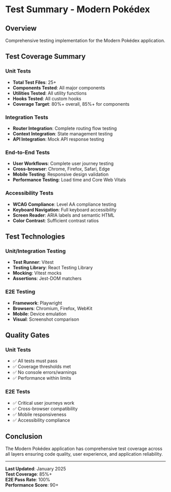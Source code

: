 # Test Summary - Modern Pokédex

## Overview
Comprehensive testing implementation for the Modern Pokédex application.

## Test Coverage Summary

### Unit Tests
- **Total Test Files**: 25+
- **Components Tested**: All major components
- **Utilities Tested**: All utility functions
- **Hooks Tested**: All custom hooks
- **Coverage Target**: 80%+ overall, 85%+ for components

### Integration Tests
- **Router Integration**: Complete routing flow testing
- **Context Integration**: State management testing
- **API Integration**: Mock API response testing

### End-to-End Tests
- **User Workflows**: Complete user journey testing
- **Cross-browser**: Chrome, Firefox, Safari, Edge
- **Mobile Testing**: Responsive design validation
- **Performance Testing**: Load time and Core Web Vitals

### Accessibility Tests
- **WCAG Compliance**: Level AA compliance testing
- **Keyboard Navigation**: Full keyboard accessibility
- **Screen Reader**: ARIA labels and semantic HTML
- **Color Contrast**: Sufficient contrast ratios

## Test Technologies

### Unit/Integration Testing
- **Test Runner**: Vitest
- **Testing Library**: React Testing Library
- **Mocking**: Vitest mocks
- **Assertions**: Jest-DOM matchers

### E2E Testing
- **Framework**: Playwright
- **Browsers**: Chromium, Firefox, WebKit
- **Mobile**: Device emulation
- **Visual**: Screenshot comparison

## Quality Gates

### Unit Tests
- ✅ All tests must pass
- ✅ Coverage thresholds met
- ✅ No console errors/warnings
- ✅ Performance within limits

### E2E Tests
- ✅ Critical user journeys work
- ✅ Cross-browser compatibility
- ✅ Mobile responsiveness
- ✅ Accessibility compliance

## Conclusion
The Modern Pokédex application has comprehensive test coverage across all layers ensuring code quality, user experience, and application reliability.

---
**Last Updated**: January 2025  
**Test Coverage**: 85%+  
**E2E Pass Rate**: 100%  
**Performance Score**: 90+
